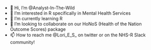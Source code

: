 - 👋 Hi, I’m @Analyst-In-The-Wild
- 👀 I’m interested in R specifically in Mental Health Services
- 🌱 I’m currently learning R
- 💞️ I’m looking to collaborate on our HoNoS (Health of the Nation Outcome Scores) package 
- 📫 How to reach me @Lori_E_S_ on twitter or on the NHS-R Slack community!

<!---
Analyst-In-The-Wild/Analyst-In-The-Wild is a ✨ special ✨ repository because its `README.md` (this file) appears on your GitHub profile.
You can click the Preview link to take a look at your changes.
--->
